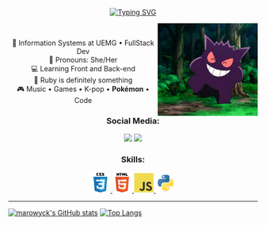   <p align="center"><a href="https://git.io/typing-svg"><img src="https://readme-typing-svg.herokuapp.com?font=nunito&size=25&pause=1000&color=793EB3&random=false&width=435&lines=Hi%2C+there!+I'm+marowyck." alt="Typing SVG" /></a></p>
  <img src="https://github.com/marowyck/marowyck/blob/main/gengar.gif" align="right" width="40%">
  <br>
  
  <div style="max-width: 600px;" align="center">
     <p>
      📕 Information Systems at UEMG • FullStack Dev<br>
      👾 Pronouns: She/Her<br>
      💻 Learning Front and Back-end<br>
      📡 Ruby is definitely something<br> 
      🎮 Music • Games • K-pop • <b>Pokémon</b> • Code<br>
  </div>

  <h3 align="center">Social Media:</h3>
     <p align="center"><a href="https://www.instagram.com/marowyck/" target="_blank"> <img src="https://img.shields.io/badge/-Instagram-%23E4405F?style=for-the-badge&logo=instagram&logoColor=white" target="_blank"></a>
     <a href="https://www.linkedin.com/in/maria-olívia-cassucci-dos-santos-a79896267/" target="_blank"><img src="https://img.shields.io/badge/-LinkedIn-%230077B5?style=for-the-badge&logo=linkedin&logoColor=white" target="_blank"></a></p>

  <h3 align="center">Skills:</h3>
  <div align="center">
  <a href="https://www.w3schools.com/css/" target="_blank" rel="noreferrer"> <img src="https://raw.githubusercontent.com/devicons/devicon/master/icons/css3/css3-original-wordmark.svg" alt="css3" width="40" height="40"/> </a> <a href="https://golang.org" target="_blank" rel="noreferrer"> <img src="https://raw.githubusercontent.com/devicons/devicon/master/icons/html5/html5-original-wordmark.svg" alt="html5" width="40" height="40"/> </a> <a href="https://developer.mozilla.org/en-US/docs/Web/JavaScript" target="_blank" rel="noreferrer"> <img src="https://raw.githubusercontent.com/devicons/devicon/master/icons/javascript/javascript-original.svg" alt="javascript" width="40" height="40"/> </a> <a href="https://www.python.org" target="_blank" rel="noreferrer">  <a href="https://www.w3.org/html/" target="_blank" rel="noreferrer"> <img src="https://raw.githubusercontent.com/devicons/devicon/master/icons/python/python-original.svg" alt="python" width="40" height="40"/> </a> <a href="https://reactjs.org/" target="_blank" rel="noreferrer">
  </div>

<hr>

[![marowyck's GitHub stats](https://github-readme-stats.vercel.app/api?username=marowyck&count_private=true&show_icons=true&theme=dracula&hide_border=true)](https://github.com/marowyck/github-readme-stats)
[![Top Langs](https://github-readme-stats.vercel.app/api/top-langs/?username=marowyck&layout=compact&theme=dracula&hide_border=true)](https://github.com/marowyck/github-readme-stats)


